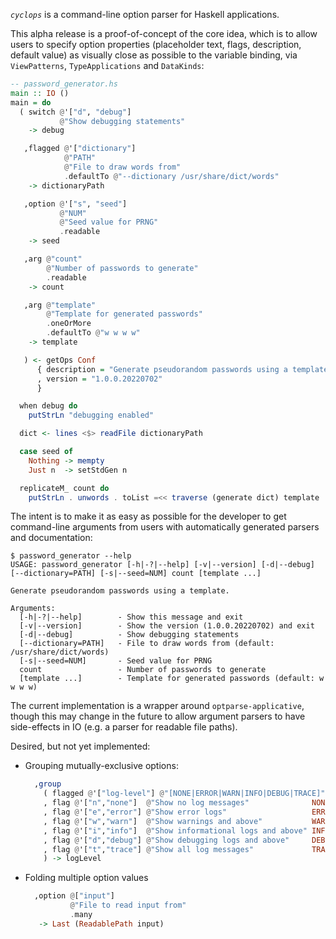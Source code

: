 *`cyclops`* is a command-line option parser for Haskell applications.

This alpha release is a proof-of-concept of the core idea, which is to
allow users to specify option properties (placeholder text, flags, description,
default value) as visually close as possible to the variable binding, via
`ViewPatterns`, `TypeApplications` and `DataKinds`:

```haskell
-- password_generator.hs
main :: IO ()
main = do
  ( switch @'["d", "debug"] 
           @"Show debugging statements"
    -> debug

   ,flagged @'["dictionary"] 
            @"PATH" 
            @"File to draw words from"
            .defaultTo @"--dictionary /usr/share/dict/words"
    -> dictionaryPath

   ,option @'["s", "seed"]
           @"NUM"
           @"Seed value for PRNG" 
           .readable
    -> seed

   ,arg @"count"
        @"Number of passwords to generate"
        .readable
    -> count

   ,arg @"template"
        @"Template for generated passwords"
        .oneOrMore
        .defaultTo @"w w w w"
    -> template

   ) <- getOps Conf
      { description = "Generate pseudorandom passwords using a template." 
      , version = "1.0.0.20220702"
      }

  when debug do
    putStrLn "debugging enabled"

  dict <- lines <$> readFile dictionaryPath

  case seed of
    Nothing -> mempty
    Just n  -> setStdGen n

  replicateM_ count do
    putStrLn . unwords . toList =<< traverse (generate dict) template 
```

The intent is to make it as easy as possible for the developer to get
command-line arguments from users with automatically generated
parsers and documentation:

```
$ password_generator --help
USAGE: password_generator [-h|-?|--help] [-v|--version] [-d|--debug] [--dictionary=PATH] [-s|--seed=NUM] count [template ...]

Generate pseudorandom passwords using a template.

Arguments:
  [-h|-?|--help]        - Show this message and exit
  [-v|--version]        - Show the version (1.0.0.20220702) and exit
  [-d|--debug]          - Show debugging statements
  [--dictionary=PATH]   - File to draw words from (default: /usr/share/dict/words)
  [-s|--seed=NUM]       - Seed value for PRNG
  count                 - Number of passwords to generate
  [template ...]        - Template for generated passwords (default: w w w w)
```

The current implementation is a wrapper around `optparse-applicative`, though
this may change in the future to allow argument parsers to have side-effects in
IO (e.g. a parser for readable file paths).

Desired, but not yet implemented:

-   Grouping mutually-exclusive options:

    ```haskell
      ,group
        ( flagged @'["log-level"] @"[NONE|ERROR|WARN|INFO|DEBUG|TRACE]" @"Specify the logging level"
        , flag @'["n","none"]  @"Show no log messages"              NONE
        , flag @'["e","error"] @"Show error logs"                   ERROR
        , flag @'["w","warn"]  @"Show warnings and above"           WARN
        , flag @'["i","info"]  @"Show informational logs and above" INFO
        , flag @'["d","debug"] @"Show debugging logs and above"     DEBUG
        , flag @'["t","trace"] @"Show all log messages"             TRACE
        ) -> logLevel
    ```

-   Folding multiple option values

    ```haskell
      ,option @["input"]
              @"File to read input from"
              .many
       -> Last (ReadablePath input)
    ```
